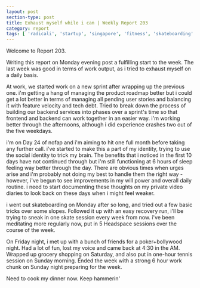 ```yaml
---
layout: post
section-type: post
title: Exhaust myself while i can | Weekly Report 203
category: report
tags: [ 'radicali', 'startup', 'singapore', 'fitness', 'skateboarding' ]
---
```


Welcome to Report 203.

Writing this report on Monday evening post a fulfilling start to the week. The last week was good in terms of work output, as i tried to exhaust myself on a daily basis. 

At work, we started work on a new sprint after wrapping up the previous one. i'm getting a hang of managing the product roadmap better but i could get a lot better in terms of managing all pending user stories and balancing it with feature velocity and tech debt. Tried to break down the process of building our backend services into phases over a sprint's time so that frontend and backend can work together in an easier way. i'm working better through the afternoons, although i did experience crashes two out of the five weekdays.

i'm on Day 24 of nofap and i'm aiming to hit one full month before taking any further call. i've started to make this a part of my identity, trying to use the social identity to trick my brain. The benefits that i noticed in the first 10 days have not continued through but i'm still functioning at 6 hours of sleep feeling way better through the day. There are obvious times when urges arise and i'm probably not doing my best to handle them the right way - however, i've begun to see improvements in my will power and overall daily routine. i need to start documenting these thoughts on my private video diaries to look back on these days when i might feel weaker. 

i went out skateboarding on Monday after so long, and tried out a few basic tricks over some slopes. Followed it up with an easy recovery run, i'll be trying to sneak in one skate session every week from now. i've been meditating more regularly now, put in 5 Headspace sessions over the course of the week.

On Friday night, i met up with a bunch of friends for a poker+bollywood night. Had a lot of fun, lost my voice and came back at 4:30 in the AM. Wrapped up grocery shopping on Saturday, and also put in one-hour tennis session on Sunday morning. Ended the week with a strong 6 hour work chunk on Sunday night preparing for the week.

Need to cook my dinner now. Keep hammerin'